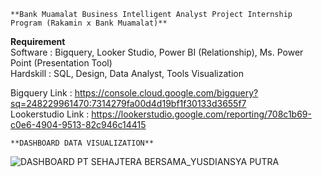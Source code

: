 `**Bank Muamalat Business Intelligent Analyst Project Internship Program (Rakamin x Bank Muamalat)**`

**Requirement**                                                                                                                                                                                            
Software           : Bigquery, Looker Studio, Power BI (Relationship), Ms. Power Point (Presentation Tool)                                                                                                
Hardskill          : SQL, Design, Data Analyst, Tools Visualization

Bigquery Link      : https://console.cloud.google.com/bigquery?sq=248229961470:7314279fa00d4d19bf1f30133d3655f7                                                                                            
Lookerstudio Link  : https://lookerstudio.google.com/reporting/708c1b69-c0e6-4904-9513-82c946c14415

`**DASHBOARD DATA VISUALIZATION**`

![DASHBOARD PT SEHAJTERA BERSAMA_YUSDIANSYA PUTRA](https://github.com/yusdiansya/Bank_Muamalat_Business_Intelligent_Analyst_Project_Internship_Program/assets/71084476/949c05eb-830e-425f-8d4a-b36425fd37ca)

